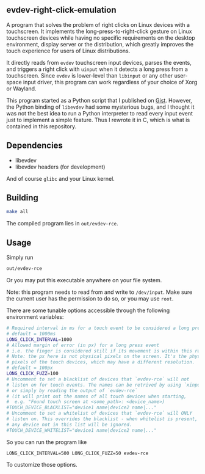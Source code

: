 evdev-right-click-emulation
---

A program that solves the problem of right clicks on Linux devices with a touchscreen. It implements the long-press-to-right-click gesture on Linux touchscreen devices while having no specific requirements on the desktop environment, display server or the distribution, which greatly improves the touch experience for users of Linux distributions.

It directly reads from `evdev` touchscreen input devices, parses the events, and triggers a right click with `uinput` when it detects a long press from a touchscreen. Since `evdev` is lower-level than `libinput` or any other user-space input driver, this program can work regardless of your choice of Xorg or Wayland.

This program started as a Python script that I published on [Gist](https://gist.github.com/PeterCxy/b4e256b6b4a133c93c012b9738c557ca). However, the Python binding of `libevdev` had some mysterious bugs, and I thought it was not the best idea to run a Python interpreter to read every input event just to implement a simple feature. Thus I rewrote it in C, which is what is contained in this repository.

Dependencies
---

- libevdev
- libevdev headers (for development)

And of course `glibc` and your Linux kernel.

Building
---

```bash
make all
```

The compiled program lies in `out/evdev-rce`.

Usage
---

Simply run

```bash
out/evdev-rce
```

Or you may put this executable anywhere on your file system.

Note: this program needs to read from and write to `/dev/input`. Make sure the current user has the permission to do so, or you may use `root`.

There are some tunable options accessible through the following environment variables:

```bash
# Required interval in ms for a touch event to be considered a long press
# default = 1000ms
LONG_CLICK_INTERVAL=1000
# Allowed margin of error (in px) for a long press event
# i.e. the finger is considered still if its movement is within this range
# Note: the px here is not physical pixels on the screen. It's the physical
# pixels of the touch devices, which may have a different resolution.
# default = 100px
LONG_CLICK_FUZZ=100
# Uncomment to set a blacklist of devices that `evdev-rce` will not
# listen on for touch events. The names can be retrived by using `xinput`
# or simply by reading the output of `evdev-rce`
# (it will print out the names of all touch devices when starting,
#  e.g. "Found touch screen at <some_path>: <device_name>)
#TOUCH_DEVICE_BLACKLIST="device1 name|device2 name|..."
# Uncomment to set a whitelist of devices that `evdev-rce` will ONLY
# listen on. This overrides the blacklist - when whitelist is present,
# any device not in this list will be ignored.
#TOUCH_DEVICE_WHITELIST="device1 name|device2 name|..."
```

So you can run the program like

```
LONG_CLICK_INTERVAL=500 LONG_CLICK_FUZZ=50 evdev-rce
```

To customize those options.